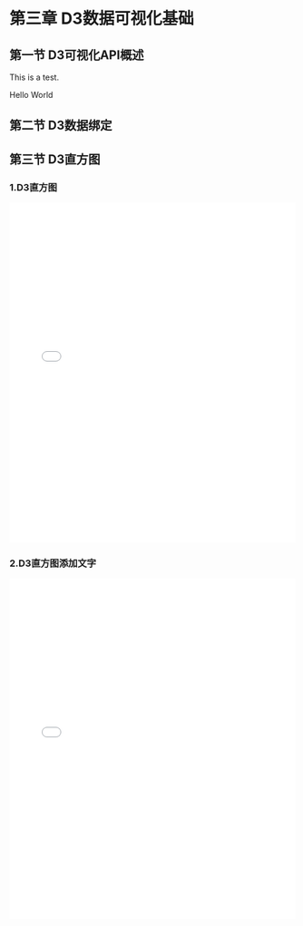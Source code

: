 # 第三章 D3数据可视化基础

## 第一节 D3可视化API概述

This is a test.

Hello World

## 第二节 D3数据绑定

## 第三节 D3直方图

### 1.D3直方图

<iframe src="/ch3/D3RectHist.htm" scrolling="yes" frameborder="0" width="100%" height="600px"></iframe>

### 2.D3直方图添加文字

<iframe src="/ch3/D3RectHist+.htm" scrolling="yes" frameborder="0" width="100%" height="600px"></iframe>